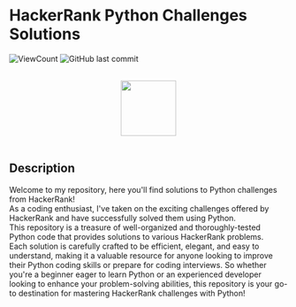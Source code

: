 
# HackerRank Python Challenges Solutions
![ViewCount](https://views.whatilearened.today/views/github/kumod007/HackerRank-Python-Challenges-Solutions.svg?cache=remove)
![GitHub last commit](https://img.shields.io/github/last-commit/kumod007/HackerRank-Python-Challenges-Solutions.svg?style=flat)

<p align="center">  
	<br>
	<a href="https://www.hackerrank.com/Kumod_Sharma">
        <img height=100 src="https://hrcdn.net/community-frontend/assets/brand/logo-new-white-green-a5cb16e0ae.svg"> 
    </a>
    <br>
    <br>
</p>

## Description

Welcome to my repository, here you'll find solutions to Python challenges from HackerRank!<br>
As a coding enthusiast, I've taken on the exciting challenges offered by HackerRank and have successfully solved them using Python.<br>
This repository is a treasure of well-organized and thoroughly-tested Python code that provides solutions to various HackerRank problems.<br>
Each solution is carefully crafted to be efficient, elegant, and easy to understand, making it a valuable resource for anyone looking to improve their Python coding skills or prepare for coding interviews. So whether you're a beginner eager to learn Python or an experienced developer looking to enhance your problem-solving abilities, this repository is your go-to destination for mastering HackerRank challenges with Python!<br>





